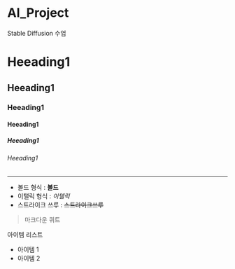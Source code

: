 # AI_Project
Stable Diffusion 수업

# Heeading1
## Heeading1
### Heeading1
#### Heeading1
##### Heeading1
###### Heeading1

<!-- Line -->

---

<!-- Text attributes -->

+ 볼드 형식 : **볼드**
+ 이탤릭 형식 : *이텔릭*
+ 스트라이크 쓰루 : ~~스트라이크쓰루~~

<!-- Quote -->
> 마크다운 쿼트

<!-- Bullet List -->
아이템 리스트
* 아이템 1
* 아이템 2
